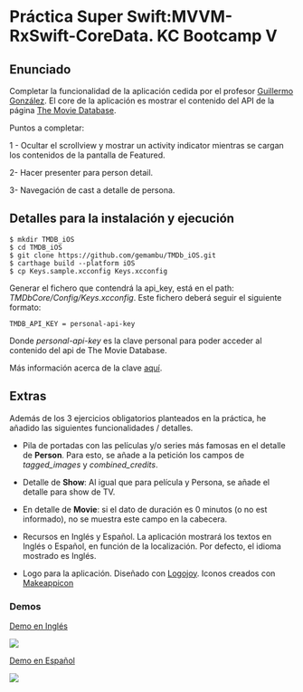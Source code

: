 # Práctica Super Swift:MVVM-RxSwift-CoreData. KC Bootcamp V 

## Enunciado

Completar la funcionalidad de la aplicación cedida por el profesor [Guillermo González](https://github.com/gonzalezreal). El core de la aplicación es mostrar el contenido del API de la página [The Movie Database](https://www.themoviedb.org/).

Puntos a completar:

1 - Ocultar el scrollview y mostrar un activity indicator mientras se cargan los contenidos de la pantalla de Featured.

2- Hacer presenter para person detail.

3- Navegación de cast a detalle de persona.


## Detalles para la instalación y ejecución

```
$ mkdir TMDB_iOS
$ cd TMDB_iOS
$ git clone https://github.com/gemambu/TMDb_iOS.git
$ carthage build --platform iOS
$ cp Keys.sample.xcconfig Keys.xcconfig
```

Generar el fichero que contendrá la api_key, está en el path: _TMDbCore/Config/Keys.xcconfig_. Este fichero deberá seguir el siguiente formato:

` TMDB_API_KEY = personal-api-key ` 

Donde _personal-api-key_ es la clave personal para poder acceder al contenido del api de The Movie Database.

 Más información acerca de la clave [aquí](https://developers.themoviedb.org/3/getting-started/authentication).


## Extras

Además de los 3 ejercicios obligatorios planteados en la práctica, he añadido las siguientes funcionalidades / detalles.

- Pila de portadas con las películas y/o series más famosas en el detalle de **Person**. Para esto, se añade a la petición los campos de _tagged_images_ y _combined_credits_.

- Detalle de **Show**: Al igual que para película y Persona, se añade el detalle para show de TV.

- En detalle de **Movie**: si el dato de duración es 0 minutos (o no est informado), no se muestra este campo en la cabecera.

- Recursos en Inglés y Español. La aplicación mostrará los textos en Inglés o Español, en función de la localización. Por defecto, el idioma mostrado es Inglés.

- Logo para la aplicación. Diseñado con [Logojoy](https://logojoy.com). Iconos creados con [Makeappicon](https://makeappicon.com/)

### Demos


[Demo en Inglés](https://media.giphy.com/media/3oxHQA09c0uoWRtYoo/giphy.gif)

![](https://media.giphy.com/media/3oxHQA09c0uoWRtYoo/giphy.gif)


[Demo en Español](https://media.giphy.com/media/3oxHQCnhFXzyS9L62k/giphy.gif)

![](https://media.giphy.com/media/3oxHQCnhFXzyS9L62k/giphy.gif)


